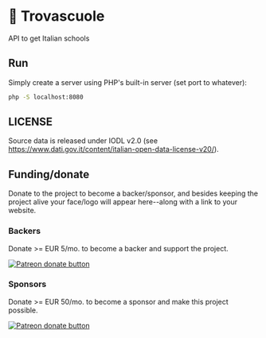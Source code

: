 # 🏫 Trovascuole
API to get Italian schools

## Run

Simply create a server using PHP's built-in server (set port to whatever):

```bash
php -S localhost:8080
```

## LICENSE
Source data is released under IODL v2.0 (see https://www.dati.gov.it/content/italian-open-data-license-v20/).

## Funding/donate
Donate to the project to become a backer/sponsor, and besides keeping the project alive your face/logo will appear here--along with a link to your website.

### Backers

Donate >= EUR 5/mo. to become a backer and support the project.

<span class="badge-patreon"><a href="https://www.patreon.com/bePatron?c=1739321" title="Donate to this project using Patreon"><img src="https://img.shields.io/badge/patreon-donate-yellow.svg" alt="Patreon donate button" /></a></span>

### Sponsors

Donate >= EUR 50/mo. to become a sponsor and make this project possible.

<span class="badge-patreon"><a href="https://www.patreon.com/bePatron?c=1739321" title="Donate to this project using Patreon"><img src="https://img.shields.io/badge/patreon-donate-yellow.svg" alt="Patreon donate button" /></a></span>
